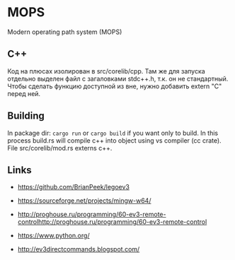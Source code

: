 # MOPS
Modern operating path system (MOPS)
## C++
Код на плюсах изолирован в src/corelib/cpp.
Там же для запуска отдельно выделен файл с загаловками stdc++.h, т.к. он не стандартный.
Чтобы сделать функцию доступной из вне, нужно добавить extern "C" перед ней.
## Building
In package dir: `cargo run` or `cargo build` if you want only to build. In this process build.rs will compile c++ into object using vs compiler (cc crate). File src/corelib/mod.rs externs c++.
## Links

* https://github.com/BrianPeek/legoev3

* https://sourceforge.net/projects/mingw-w64/

* http://proghouse.ru/programming/60-ev3-remote-controlhttp://proghouse.ru/programming/60-ev3-remote-control

* https://www.python.org/

* http://ev3directcommands.blogspot.com/
